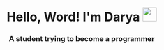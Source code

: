 <h1 align="center">Hello, Word! I'm Darya</a> 
<img src="https://github.com/blackcater/blackcater/raw/main/images/Hi.gif" height="32"/></h1>
<h3 align="center"> A student trying to become a programmer</h3>

